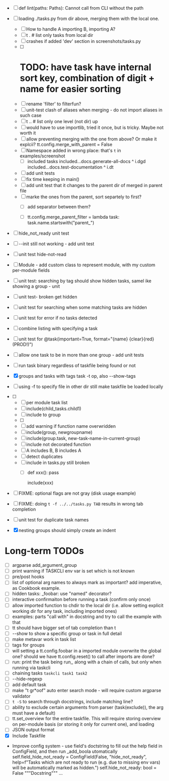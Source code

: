 

- [ ] def lint(paths: Paths): Cannot call from CLI without the path



- [ ] loading ./tasks.py from dir above, merging them with the local one.
  - [ ] How to handle A importing B, importing A?
  - [ ] t .  # list only tasks from local dir
  - [ ] crashes if added 'dev' section in screenshots/tasks.py
  - [ ] # TODO: have task have internal sort key, combination of digit + name for easier sorting
  - [ ] rename 'filter' to filterfun?
  - [ ] unit-test clash of aliases when merging - do not import aliases in such case
  - [ ] t .. # list only one level (not dir) up
  - [ ] would have to use importlib, tried it once, but is tricky. Maybe not worth it
  - [ ] allow preventing merging with the one from above? Or make it explcii?  tt.config.merge_with_parent = False
  - [ ] Namespace added in wrong place: that's `t` in examples/screenshot
    - [ ] included tasks
          included...docs.generate-all-docs ^ i.dgd
          included...docs.test-documentation ^ i.dt
  - [ ] add unit tests
  - [ ] fix time keeping in main()
  - [ ] add unit test that it changes to the parent dir of merged in parent file
  - [ ] marke the ones from the parent, sort separtely to first?
    - [ ] add separator between them?
    - [ ] tt.config.merge_parent_filter = lambda task: task.name.startswith("parent_")


- [ ] hide_not_ready unit test
- [ ] --init still not working - add unit test
- [ ] unit test hide-not-read
- [ ] Module - add custom class to represent module, with my custom per-module fields
- [ ] unit test: searching by tag should show hidden tasks, samel ike showing a group - unit
- [ ] unit test- broken get hidden

- [ ] unit test for searching when some matching tasks are hidden
- [ ] unit test for error if no tasks detected
- [ ] combine listing with specifying a task
- [ ] unit test for  @task(important=True, format="{name} {clear}{red}(PROD!)")
- [ ] allow one task to be in more than one group - add unit tests
- [ ] run task binary regardless of taskfile being found or not

- [x] groups and tasks with tags  task -t op, also --show-tags
- [ ] using -f to specify file in other dir still make taskfile be loaded locally

- [ ]
  - [ ] per module task list
  - [ ] include(child_tasks.child1)
  - [ ] include to group
  - [ ]
  - [ ] add warning if function name overwridden
  - [ ] include(group, newgroupname)
  - [ ] include(group.task, new-task-name-in-current-group)
  - [ ] include not decorated function
  - [ ] A includes B, B includes A
  - [ ] detect duplicates
  - [ ] include in tasks.py still broken
    - [ ] def xxx():
            pass

        include(xxx)

- [ ] FIXME: optional flags are not gray (disk usage example)
- [ ] FIXME: doing `t -f ../../tasks.py TAB` results in wrong tab completion
- [ ] unit test for duplicate task names
- [x] nesting groups should simply create an indent




# Long-term TODOs
- [ ] argparse add_argument_group
- [ ] print warning if TASKCLI env var is set which is not known
- [ ] pre/post hooks
- [ ] list of optional arg names to always mark as important?  add imperative, as Cookbook example.
- [ ] hidden tasks: _foobar: use "named" decorator?
- [ ] interactive confirmaiton before running a task (confirm only once)
- [ ] allow imported function to chdir to the local dir (i.e. allow setting explicit working dir for any task, including imported ones)
- [ ] examples: parts "call with" in docstring and try to call the example with that
- [ ] tt should have bigger set of tab completion than t
- [ ] --show to show a specific group or task in full detail
- [ ] make metavar work in task list
- [ ] tags for groups
- [ ] will setting a tt.config.foobar in a imported module overwrite the global one? should we have tt.config.reset() to call after imports are done?
- [ ] run: print the task being run,, along with a chain of calls, but only when running via taskcli
- [ ] chaining tasks  `taskcli task1 task2`
- [ ] --hide-regexp
- [ ] add default task
- [ ] make "t gr*oof" auto enter search mode - will require custom argparse validator
- [ ] `t -S` to search through docstrings, include matching line?
- [ ] ability to exclude certain arguments from parser (task(exclude)), the arg must have a default)
- [ ] tt.set_overview for the entire taskfile. This will require storing overview on per-module basis (or storing it only for current one), and loading
- [ ] JSON output format
- [x] Include Taskfile
- Improve config system - use field's doctstring to fill out the help field in ConfigField, and then run _add_boola utomatically
    self.field_hide_not_ready = ConfigField(False, "hide_not_ready",  help=f"Tasks which are not ready to run (e.g. due to missing env vars) will be automatically marked as hidden.")
    self.hide_not_ready: bool = False
    """Docstring"""
    ...
